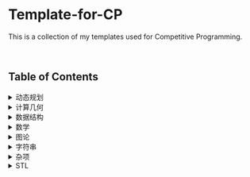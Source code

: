 # Template-for-CP
 This is a collection of my templates used for Competitive Programming.

<br>

## Table of Contents

<details>
    <summary> 动态规划 </summary>
	<ul>
        <li>背包问题</li>
        <li>最长公共子序列</li>
        <li>最长上升子序列</li>
        <li>四边形不等式优化</li>
    </ul>
</details>
<details>
    <summary>计算几何</summary>
    <ul>
        <li>二维计算几何集合</li>
        <li>凸包</li>
        <li>旋转卡壳</li>
        <li>半平面交</li>
        <li>反演变换</li>
        <li>扫描线</li>
        <li>平面最近点对</li>
        <li>圆的面积并</li>
        <li>最小圆覆盖</li>
        <li>Delaunay三角剖分</li>
        <li>三维基础</li>
        <li>三维凸包</li>
    </ul>
</details>
<details>
    <summary>数据结构</summary>
    <ul>
        <li>并查集</li>
        <li>ST表</li>
        <li>左偏树</li>
        <li>树状数组</li>
        <li>线段树</li>
        <li>Splay</li>
        <li>无旋Treap</li>
        <li>带修改主席树</li>
        <li>分块</li>
        <li>莫队</li>
        <li>树上莫队</li>
        <li>主席树</li>
        <li>可持久化线段树</li>
        <li>可持久化平衡树</li>
        <li>可持久化并查集</li>
        <li>李超线段树</li>
    </ul>
</details><details>
    <summary>数学</summary>
    <ul>
        <li>
        	多项式
            <ul>
            <li>快速傅立叶变换</li>
            <li>快速数论变换</li>
            <li>拉格朗日插值</li>
            </ul>
        </li>
        <li>
            数论
        	<ul>
            <li>筛法</li>
            <li>最大公因数 最小公倍数</li>
            <li>乘法逆元</li>
            <li>费马小定理 欧拉定理</li>
            <li>同余</li>
            <li>中国剩余定理</li>
            <li>卢卡斯定理</li>
            <li>原根</li>
            <li>数论函数</li>
            <li>杜教筛</li>
            <li>反演原理</li>
            <li>二次互反律</li>
            <li>二次剩余</li>
            <li>N次剩余</li>
            <li>BSGS</li>
            <li>Miller-Rabin素性测试</li>
            <li>Pollard-Rho大数分解</li>
        	</ul>
        </li>
        <li>
        	线性代数
        	<ul>
            <li>矩阵</li>
            <li>高斯消元</li>
            <li>线性基</li>
	        </ul>
        </li>
        <li>
        	组合数学
            <ul>
            <li>常见实例</li>
            <li>生成排列/组合</li>
            <li>二项式系数</li>
            <li>卡特兰数</li>
            <li>康托展开</li>
            <li>欧拉数</li>
            <li>斯特林数</li>
            </ul>
        </li>
        <li>
        	其他数学
            <ul>
            <li>快速幂 快速乘</li>
            <li>自适应辛普森积分</li>
            </ul>
        </li>
    </ul>
</details>
<details>
    <summary>图论</summary>
    <ul>
        <li>树的直径</li>
        <li>树的重心</li>
        <li>树的最小支配集</li>
        <li>树哈希</li>
        <li>最近公共祖先</li>
        <li>虚树</li>
        <li>树上启发式合并</li>
        <li>树链剖分</li>
        <li>点分治</li>
        <li>动态树</li>
        <li>Prüfer序列</li>
        <li>生成树</li>
        <li>最小树形图</li>
        <li>拓扑排序</li>
        <li>最短路</li>
        <li>判负环</li>
        <li>2-SAT</li>
        <li>差分约束</li>
        <li>欧拉路</li>
        <li>Tarjan相关</li>
        <li>斯坦纳树</li>
        <li>二分图最大匹配</li>
        <li>二分图最大权匹配</li>
        <li>一般图最大匹配</li>
        <li>最大流</li>
        <li>费用流</li>
        <li>上下界网络流</li>
    </ul>
</details>
<details>
    <summary>字符串</summary>
    <ul>
        <li>字典树</li>
        <li>字符串哈希</li>
        <li>KMP</li>
        <li>AC自动机</li>
    </ul>
</details>
<details>
    <summary>杂项</summary>
    <ul>
        <li>__builtin__</li>
        <li>读入优化</li>
        <li>高精度</li>
        <li>归并排序</li>
        <li>模拟退火</li>
        <li>逆序对</li>
        <li>三分法</li>
        <li>CDQ分治 偏序问题</li>
        <li>杂项</li>
    </ul>
</details>
<details>
	<summary>STL</summary>
    <ul>
        <li>bitset</li>
    </ul>
</details>


